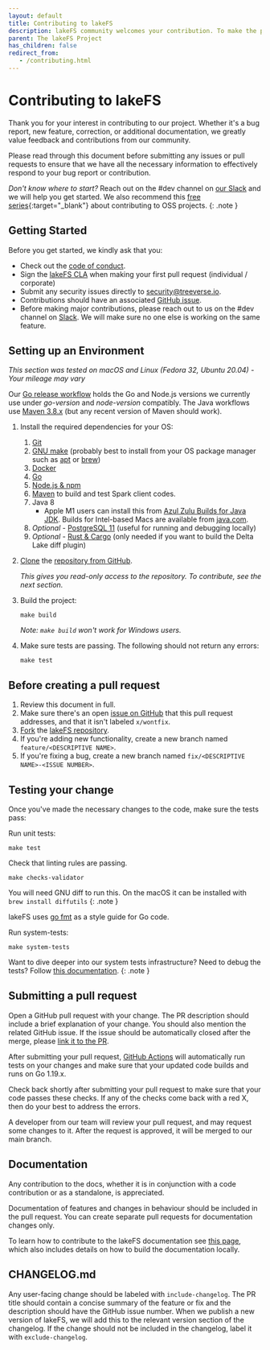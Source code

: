 ```yaml
---
layout: default
title: Contributing to lakeFS
description: lakeFS community welcomes your contribution. To make the process as seamless as possible, we recommend reading this contribution guide first.
parent: The lakeFS Project
has_children: false
redirect_from:
   - /contributing.html
---
```


# Contributing to lakeFS

Thank you for your interest in contributing to our project. Whether it's a bug report, new feature, correction, or additional documentation, we greatly value feedback and contributions from our community.

Please read through this document before submitting any issues or pull requests to ensure that we have all the necessary information to effectively respond to your bug report or contribution.

*Don't know where to start?* Reach out on the #dev channel on [our Slack](https://lakefs.io/slack) and we will help you get started. We also recommend this [free series](https://app.egghead.io/playlists/how-to-contribute-to-an-open-source-project-on-github){:target="_blank"} about contributing to OSS projects.
{: .note }

## Getting Started

Before you get started, we kindly ask that you:

* Check out the [code of conduct](https://github.com/treeverse/lakeFS/blob/master/CODE_OF_CONDUCT.md).
* Sign the [lakeFS CLA](https://cla-assistant.io/treeverse/lakeFS) when making your first pull request (individual / corporate)
* Submit any security issues directly to [security@treeverse.io](mailto:security@treeverse.io).
* Contributions should have an associated [GitHub issue](https://github.com/treeverse/lakeFS/issues/). 
* Before making major contributions, please reach out to us on the #dev channel on [Slack](https://lakefs.io/slack).
  We will make sure no one else is working on the same feature. 

## Setting up an Environment

*This section was tested on macOS and Linux (Fedora 32, Ubuntu 20.04) - Your mileage may vary*


Our [Go release workflow](https://github.com/treeverse/lakeFS/blob/master/.github/workflows/goreleaser.yaml) holds the Go and Node.js versions we currently use under _go-version_ and _node-version_ compatibly. The Java workflows use [Maven 3.8.x](https://github.com/actions/runner-images/blob/bc22983319daa620b2ad01a74b68f6f462d86241/images/linux/Ubuntu2004-Readme.md) (but any recent version of Maven should work).

1. Install the required dependencies for your OS:
   1. [Git](https://git-scm.com/downloads)
   1. [GNU make](https://www.gnu.org/software/make/) (probably best to install from your OS package manager such as [apt](https://en.wikipedia.org/wiki/APT_(software)) or [brew](https://brew.sh/))
   1. [Docker](https://docs.docker.com/get-docker/)
   1. [Go](https://golang.org/doc/install)
   1. [Node.js & npm](https://www.npmjs.com/get-npm)
   1. [Maven](https://maven.apache.org/) to build and test Spark client codes.
   1. Java 8
      * Apple M1 users can install this from [Azul Zulu Builds for Java JDK](https://www.azul.com/downloads/?package=jdk). Builds for Intel-based Macs are available from [java.com](https://www.java.com/en/download/help/mac_install.html).
   1. *Optional* - [PostgreSQL 11](https://www.postgresql.org/docs/11/tutorial-install.html) (useful for running and debugging locally)
   1. *Optional* - [Rust & Cargo](https://www.rust-lang.org/tools/install) (only needed if you want to build the Delta Lake diff plugin)

1. [Clone](https://github.com/git-guides/git-clone) the [repository from GitHub](https://github.com/treeverse/lakeFS). 

    _This gives you read-only access to the repository. To contribute, see the next section._

1. Build the project:

   ```shell
   make build
   ```

   _Note: `make build` won't work for Windows users._

1. Make sure tests are passing. The following should not return any errors: 

   ```shell
   make test
   ```

## Before creating a pull request

1. Review this document in full.
1. Make sure there's an open [issue on GitHub](https://github.com/treeverse/lakeFS/issues) that this pull request addresses, and that it isn't labeled `x/wontfix`.
1. [Fork](https://docs.github.com/en/get-started/quickstart/fork-a-repo) the [lakeFS repository](https://github.com/treeverse/lakeFS).
1. If you're adding new functionality, create a new branch named `feature/<DESCRIPTIVE NAME>`.
1. If you're fixing a bug, create a new branch named `fix/<DESCRIPTIVE NAME>-<ISSUE NUMBER>`.

## Testing your change

Once you've made the necessary changes to the code, make sure the tests pass:

Run unit tests:

```shell
make test
```

Check that linting rules are passing. 

```shell
make checks-validator
```

You will need GNU diff to run this. On the macOS it can be installed with `brew install diffutils`
{: .note }

lakeFS uses [go fmt](https://golang.org/cmd/gofmt/) as a style guide for Go code.

Run system-tests:

```shell
make system-tests
```

Want to dive deeper into our system tests infrastructure? Need to debug the tests? Follow [this documentation](https://github.com/treeverse/lakeFS/blob/master/esti/docs/README.md).
{: .note }

## Submitting a pull request

Open a GitHub pull request with your change. The PR description should include a brief explanation of your change.
You should also mention the related GitHub issue. If the issue should be automatically closed after the merge, please [link it to the PR](https://docs.github.com/en/issues/tracking-your-work-with-issues/linking-a-pull-request-to-an-issue#linking-a-pull-request-to-an-issue-using-a-keyword).

After submitting your pull request, [GitHub Actions](https://github.com/treeverse/lakeFS/actions) will automatically run tests on your changes and make sure that your updated code builds and runs on Go 1.19.x.

Check back shortly after submitting your pull request to make sure that your code passes these checks. If any of the checks come back with a red X, then do your best to address the errors.

A developer from our team will review your pull request, and may request some changes to it. After the request is approved, it will be merged to our main branch.



## Documentation

Any contribution to the docs, whether it is in conjunction with a code contribution or as a standalone, is appreciated.

Documentation of features and changes in behaviour should be included in the pull request.
You can create separate pull requests for documentation changes only.

To learn how to contribute to the lakeFS documentation see [this page](./docs/index.html), which also includes details on how to build the documentation locally. 

## CHANGELOG.md

Any user-facing change should be labeled with `include-changelog`.
The PR title should contain a concise summary of the feature or fix and the description should have the GitHub issue number.
When we publish a new version of lakeFS, we will add this to the relevant version section of the changelog.
If the change should not be included in the changelog, label it with `exclude-changelog`.
